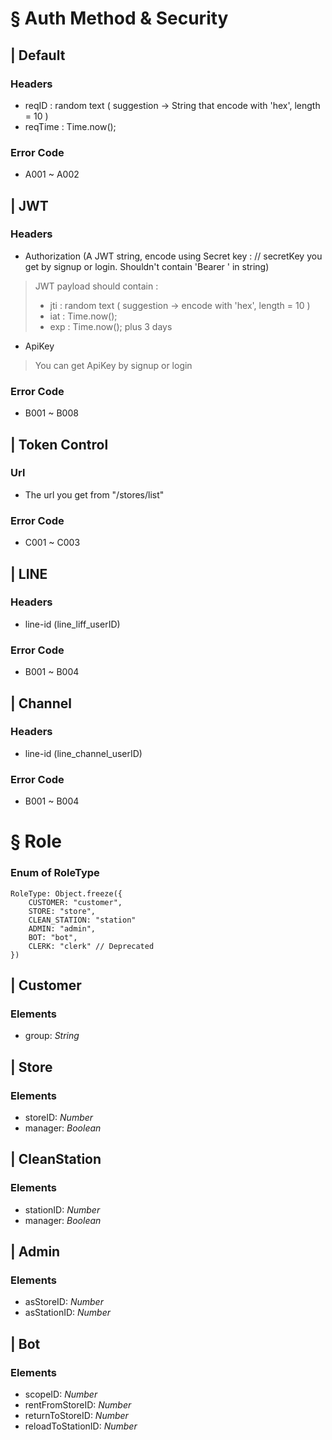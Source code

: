 # § Auth Method & Security

## | Default
### Headers
- reqID : random text ( suggestion -> String that encode with 'hex', length = 10 )
- reqTime : Time.now();
### Error Code
- A001 ~ A002

## | JWT
### Headers
- Authorization (A JWT string, encode using Secret key : // secretKey you get by signup or login. Shouldn't contain 'Bearer ' in string)
> JWT payload should contain :
> - jti : random text ( suggestion -> encode with 'hex', length = 10 )
> - iat : Time.now();
> - exp : Time.now(); plus 3 days
- ApiKey
> You can get ApiKey by signup or login
### Error Code
- B001 ~ B008

## | Token Control
### Url
- The url you get from "/stores/list"
### Error Code
- C001 ~ C003

## | LINE
### Headers
- line-id (line_liff_userID)
### Error Code
- B001 ~ B004

## | Channel
### Headers
- line-id (line_channel_userID)
### Error Code
- B001 ~ B004

# § Role
### Enum of RoleType
```
RoleType: Object.freeze({
    CUSTOMER: "customer",
    STORE: "store",
    CLEAN_STATION: "station"
    ADMIN: "admin",
    BOT: "bot",
    CLERK: "clerk" // Deprecated
})
```
## | Customer
### Elements
- group: *String*
## | Store
### Elements
- storeID: *Number*
- manager: *Boolean*
## | CleanStation
### Elements
- stationID: *Number*
- manager: *Boolean*
## | Admin
### Elements
- asStoreID: *Number*
- asStationID: *Number*
## | Bot
### Elements
- scopeID: *Number*
- rentFromStoreID: *Number*
- returnToStoreID: *Number*
- reloadToStationID: *Number*